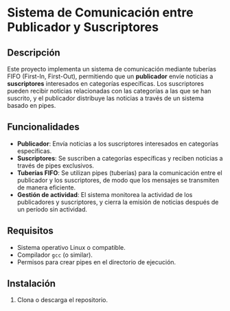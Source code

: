 # Sistema de Comunicación entre Publicador y Suscriptores

## Descripción

Este proyecto implementa un sistema de comunicación mediante tuberías FIFO (First-In, First-Out), permitiendo que un **publicador** envíe noticias a **suscriptores** interesados en categorías específicas. Los suscriptores pueden recibir noticias relacionadas con las categorías a las que se han suscrito, y el publicador distribuye las noticias a través de un sistema basado en pipes.

## Funcionalidades

- **Publicador**: Envía noticias a los suscriptores interesados en categorías específicas.
- **Suscriptores**: Se suscriben a categorías específicas y reciben noticias a través de pipes exclusivos.
- **Tuberías FIFO**: Se utilizan pipes (tuberías) para la comunicación entre el publicador y los suscriptores, de modo que los mensajes se transmiten de manera eficiente.
- **Gestión de actividad**: El sistema monitorea la actividad de los publicadores y suscriptores, y cierra la emisión de noticias después de un período sin actividad.

## Requisitos

- Sistema operativo Linux o compatible.
- Compilador `gcc` (o similar).
- Permisos para crear pipes en el directorio de ejecución.

## Instalación

1. Clona o descarga el repositorio.

